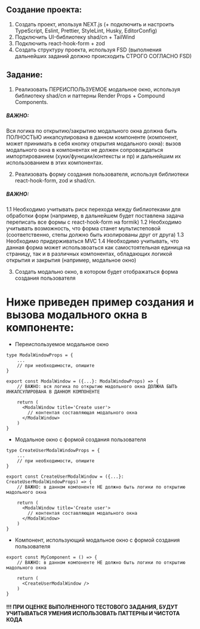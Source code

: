 ## Создание проекта:

1. Создать проект, ипользуя NEXT.js (+ подключить и настроить TypeScript, Eslint, Prettier, StyleLint, Husky, EditorConfig)
2. Подключить UI-библиотеку shad/cn + TailWind
3. Подключить react-hook-form + zod
4. Создать структуру проекта, используя FSD (выполнения дальнейших заданий должно происходить СТРОГО СОГЛАСНО FSD)

## Задание:

1. Реализовать ПЕРЕИСПОЛЬЗУЕМОЕ модальное окно, используя библиотеку shad/cn и паттерны Render Props + Compound Components.

##### ВАЖНО:

Вся логика по открытию/закрытию модального окна должна быть ПОЛНОСТЬЮ инкапсулирована в данном компоненте (компонент, может принимать в себя кнопку открытия модального окна): вызов модального окна в компонентах не должен сопровождаться импортированием (хуки/функции/контексты и пр) и дальнейшим их использованием в этих компонентах.

2. Реализовать форму создания пользователя, используя библиотеки react-hook-form, zod и shad/cn.

##### ВАЖНО:

1.1 Необходимо учитывать риск перехода между библиотеками для обработки форм (например, в дальнейшем будет поставлена задача переписать все формы с react-hook-form на formik)
1.2 Необходимо учитывать возможность, что форма станет мультистеповой (соответственно, степы должно быть изолированы друг от друга)
1.3 Необходимо придерживаться MVC
1.4 Необходимо учитывать, что данная форма может использвоаться как самостоятельная единица на страницу, так и в различных компонентах, обладающих логикой открытия и закрытия (например, модальное окно)

3. Создать модально окно, в котором будет отображаться форма создания пользователя

# Ниже приведен пример создания и вызова модального окна в компоненте:

* Переиспользуемое модальное окно
```
type ModalWindowProps = {
    ...
    // при необходимости, опишите
}

export const ModalWindow = ({...}: ModalWindowProps) => {
    // ВАЖНО: вся логика по открытию мадольного окна ДОЛЖНА БЫТЬ ИНКАПСУЛИРОВАНА В ДАННОМ КОМПОНЕНТЕ
    
    return (
      <ModalWindow title='Create user'>
        // контентая составляющая модального окна
      </ModalWindow>
    )
}
```

* Модальное окно с формой создания пользователя
```
type CreateUserModalWindowProps = {
    ...
    // при необходимости, опишите
}

export const CreateUserModalWindow = ({...}: CreateUserModalWindowProps) => {
    // ВАЖНО: в данном компоненте НЕ должно быть логики по открытию мадольного окна
    
    return (
      <ModalWindow title='Create user'>
        // контентая составляющая модального окна
      </ModalWindow>
    )
}
```

* Компонент, использующий модальное окно с формой создания пользователя
```
export const MyComponent = () => {
    // ВАЖНО: в данном компоненте НЕ должно быть логики по открытию мадольного окна
    
    return (
      <CreateUserModalWindow />
    )
}
```

#### !!! ПРИ ОЦЕНКЕ ВЫПОЛНЕННОГО ТЕСТОВОГО ЗАДАНИЯ, БУДУТ УЧИТЫВАТЬСЯ УМЕНИЯ ИСПОЛЬЗОВАТЬ ПАТТЕРНЫ И ЧИСТОТА КОДА
